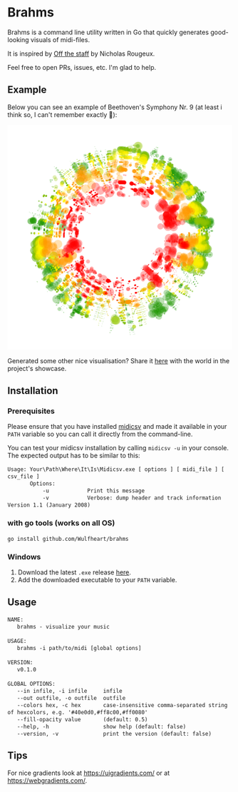 

# Brahms

Brahms is a command line utility written in Go that quickly generates good-looking visuals of midi-files.

It is inspired by [Off the staff](https://www.c82.net/offthestaff/) by Nicholas Rougeux.

Feel free to open PRs, issues, etc. I'm glad to help.

## Example

Below you can see an example of Beethoven's Symphony Nr. 9 (at least i think so, I can't remember exactly 🤷‍):

![Img](./midi2csv/beethoven_9.png)

Generated some other nice visualisation? Share it [here](https://github.com/Wulfheart/brahms/issues/new?assignees=&labels=showcase&template=showcase.md&title=) with the world in the project's showcase.

## Installation

### Prerequisites

Please ensure that you have installed [midicsv](https://www.fourmilab.ch/webtools/midicsv/) and made it available in your ``PATH`` variable so you can call it directly from the command-line.

You can test your midicsv installation by calling ``midicsv -u`` in your console. The expected output has to be similar to this:

```
Usage: Your\Path\Where\It\Is\Midicsv.exe [ options ] [ midi_file ] [ csv_file ]
       Options:
           -u            Print this message
           -v            Verbose: dump header and track information
Version 1.1 (January 2008)
```

### with go tools (works on all OS)

```
go install github.com/Wulfheart/brahms
```

### Windows

1. Download the latest ``.exe`` release [here](https://github.com/Wulfheart/brahms/releases).
2. Add the downloaded executable to your ``PATH`` variable.

## Usage

````
NAME:
   brahms - visualize your music

USAGE:
   brahms -i path/to/midi [global options]

VERSION:
   v0.1.0

GLOBAL OPTIONS:
   --in infile, -i infile     infile
   --out outfile, -o outfile  outfile
   --colors hex, -c hex       case-insensitive comma-separated string of hexcolors, e.g. '#40e0d0,#ff8c00,#ff0080'
   --fill-opacity value       (default: 0.5)
   --help, -h                 show help (default: false)
   --version, -v              print the version (default: false)
````

## Tips

For nice gradients look at https://uigradients.com/ or at https://webgradients.com/.


